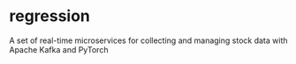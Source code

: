 # regression
A set of real-time microservices for collecting and managing stock data with Apache Kafka and PyTorch
